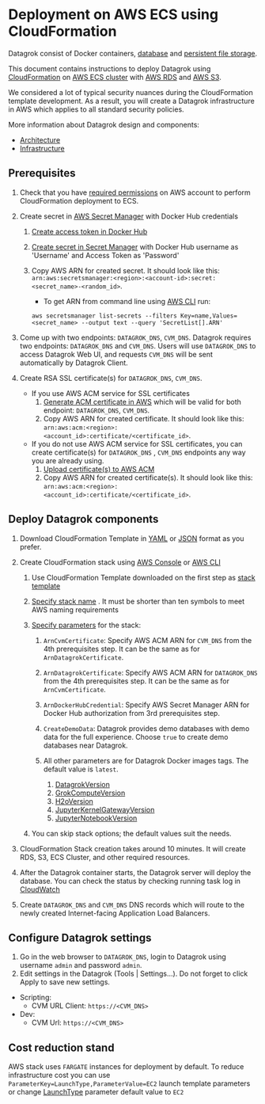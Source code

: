 <!-- TITLE: Deployment on AWS ECS using CloudFormation -->
<!-- SUBTITLE: -->

# Deployment on AWS ECS using CloudFormation

Datagrok consist of Docker containers, [database](infrastructure.md#database)
and [persistent file storage](infrastructure.md#storage).

This document contains instructions to deploy Datagrok using [CloudFormation](https://aws.amazon.com/cloudformation/)
on [AWS ECS cluster](https://aws.amazon.com/ecs/) with [AWS RDS](https://aws.amazon.com/rds/)
and [AWS S3](https://aws.amazon.com/s3/).

We considered a lot of typical security nuances during the CloudFormation template development. As a result, you will
create a Datagrok infrastructure in AWS which applies to all standard security policies.

More information about Datagrok design and components:

* [Architecture](architecture.md)
* [Infrastructure](infrastructure.md)

## Prerequisites

1. Check that you
   have [required permissions](https://github.com/datagrok-ai/public/blob/master/help/develop/admin/deploy/iam.list)
   on AWS account to perform CloudFormation deployment to ECS.

2. Create secret in [AWS Secret Manager](https://aws.amazon.com/secrets-manager/) with Docker Hub credentials
    1. [Create access token in Docker Hub](https://docs.docker.com/docker-hub/access-tokens/)
    2. [Create secret in Secret Manager](https://docs.aws.amazon.com/secretsmanager/latest/userguide/manage_create-basic-secret.html)
       with Docker Hub username as 'Username' and Access Token as 'Password'
    3. Copy AWS ARN for created secret. It should look like
       this: `arn:aws:secretsmanager:<region>:<account-id>:secret:<secret_name>-<random_id>`.
        * To get ARN from command line
          using [AWS CLI](https://docs.aws.amazon.com/cli/latest/userguide/getting-started-install.html) run:

        ```shell
        aws secretsmanager list-secrets --filters Key=name,Values=<secret_name> --output text --query 'SecretList[].ARN'
        ```

3. Come up with two endpoints: `DATAGROK_DNS`, `CVM_DNS`. Datagrok requires two endpoints: `DATAGROK_DNS` and `CVM_DNS`.
   Users will use `DATAGROK_DNS` to access Datagrok Web UI, and requests `CVM_DNS` will be sent automatically by
   Datagrok Client.

4. Create RSA SSL certificate(s) for `DATAGROK_DNS`, `CVM_DNS`.
    * If you use AWS ACM service for SSL certificates
        1. [Generate ACM certificate in AWS](https://docs.aws.amazon.com/acm/latest/userguide/gs-acm-request-public.html)
           which will be valid for both endpoint: `DATAGROK_DNS`, `CVM_DNS`.
        2. Copy AWS ARN for created certificate. It should look like
           this: `arn:aws:acm:<region>:<account_id>:certificate/<certificate_id>`.
    * If you do not use AWS ACM service for SSL certificates, you can create certificate(s) for `DATAGROK_DNS`
      , `CVM_DNS` endpoints any way you are already using.
        1. [Upload certificate(s) to AWS ACM](https://docs.aws.amazon.com/acm/latest/userguide/import-certificate-api-cli.html)
        2. Copy AWS ARN for created certificate(s). It should look like
           this: `arn:aws:acm:<region>:<account_id>:certificate/<certificate_id>`.

## Deploy Datagrok components

1. Download CloudFormation
   Template in
   [YAML](https://github.com/datagrok-ai/public/blob/master/help/develop/admin/deploy/cloudformation/cloudformation.yml)
   or
   [JSON](https://github.com/datagrok-ai/public/blob/master/help/develop/admin/deploy/cloudformation/cloudformation.json)
   format as you prefer.

2. Create CloudFormation stack
   using [AWS Console](https://docs.aws.amazon.com/AWSCloudFormation/latest/UserGuide/cfn-console-create-stack.html)
   or [AWS CLI](https://docs.aws.amazon.com/AWSCloudFormation/latest/UserGuide/using-cfn-cli-creating-stack.html)
    1. Use CloudFormation Template downloaded on the first step
       as [stack template](https://docs.aws.amazon.com/AWSCloudFormation/latest/UserGuide/cfn-using-console-create-stack-template.html)

    2. [Specify stack name](https://docs.aws.amazon.com/AWSCloudFormation/latest/UserGuide/cfn-using-console-create-stack-parameters.html)
       . It must be shorter than ten symbols to meet AWS naming requirements

    3. [Specify parameters](https://docs.aws.amazon.com/AWSCloudFormation/latest/UserGuide/cfn-using-console-create-stack-parameters.html)
       for the stack:
        1. `ArnCvmCertificate`: Specify AWS ACM ARN for `CVM_DNS` from the 4th prerequisites step. It can be the same as
           for `ArnDatagrokCertificate`.

        2. `ArnDatagrokCertificate`: Specify AWS ACM ARN for `DATAGROK_DNS` from the 4th prerequisites step. It can be
           the same as for `ArnCvmCertificate`.

        3. `ArnDockerHubCredential`: Specify AWS Secret Manager ARN for Docker Hub authorization from 3rd prerequisites
           step.

        4. `CreateDemoData`: Datagrok provides demo databases with demo data for the full experience. Choose `true` to
           create demo databases near Datagrok.

        5. All other parameters are for Datagrok Docker images tags. The default value is `latest`.
            1. [DatagrokVersion](https://hub.docker.com/r/datagrok/datagrok)
            2. [GrokComputeVersion](https://hub.docker.com/r/datagrok/grok_connect)
            3. [H2oVersion](https://hub.docker.com/r/datagrok/h2o)
            4. [JupyterKernelGatewayVersion](https://hub.docker.com/r/datagrok/jupyter_kernel_gateway)
            5. [JupyterNotebookVersion](https://hub.docker.com/r/datagrok/jupyter_notebook)
    4. You can skip stack options; the default values suit the needs.

3. CloudFormation Stack creation takes around 10 minutes. It will create RDS, S3, ECS Cluster, and other required
   resources.

4. After the Datagrok container starts, the Datagrok server will deploy the database. You can check the status by
   checking running task log in [CloudWatch](https://aws.amazon.com/cloudwatch/)

5. Create `DATAGROK_DNS` and `CVM_DNS` DNS records which will route to the newly created Internet-facing Application
   Load Balancers.

## Configure Datagrok settings

1. Go in the web browser to `DATAGROK_DNS`, login to Datagrok using username `admin` and password `admin`.
2. Edit settings in the Datagrok (Tools | Settings...). Do not forget to click Apply to save new settings.

* Scripting:
  * CVM URL Client: `https://<CVM_DNS>`
* Dev:
  * CVM Url: `https://<CVM_DNS>`

## Cost reduction stand

AWS stack uses `FARGATE` instances for deployment by default. To reduce
infrastructure cost you can use ```ParameterKey=LaunchType,ParameterValue=EC2``` launch template parameters or change
[LaunchType](https://github.com/datagrok-ai/public/blob/master/help/develop/admin/deploy/cloudformation/cloudformation.yml#L92)
parameter default value to `EC2`
